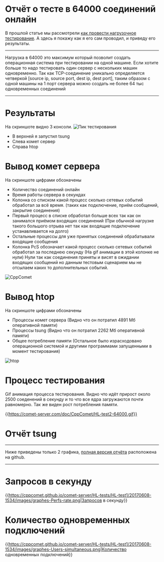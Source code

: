 
# Отчёт о тесте в 64000 соединений онлайн

В прошлой статье мы рассмотрели [как провести нагрузочное тестирование](/docs/wiki-md/comet/load-testing.md). А здесь я покажу как я его сам проводил, и приведу его результаты.


___
Нагрузка в 64000 это максимум который позволит создать операционная система при тестировании на одной машине. Если хотите больше то надо тестировать один сервер с нескольких машин одновременно. Так как TCP-соединение уникально определяется четверкой [source ip, source port, dest ip, dest port], таким образом с одной машины на 1 порт сервера можно создать не более 64 тыс одновременных соединений
___


# Результаты

На скриншоте видно 3 консоли. 
![Пик тестирования](https://comet-server.com/wiki/lib/exe/fetch.php/comet:снимок_экрана_от_2017-06-08_15-35-11.png)


  - В верхней я запустил tsung
  - Слева комет сервер
  - Справа htop

# Вывод комет сервера

На скриншоте цифрами обозначены

  - Количество соединений онлайн
  - Время работы сервера в секундах
  - Колонка со списком какой процесс сколько сетевых событий обработал за всё время. (таких как подключение, приём сообщений, закрытие соединения)
  - Первый процесс в списке обработал больше всех так как он занимался приёмом входящих соединений (При обычной нагрузке такого большого отрыва нет так как входящие подключение устанавливается на долго)
  - Остальные процессы для уже принятых соединений обрабатывали входящие сообщения
  - Колонка PcS обозначает какой процесс сколько сетевых событий обработал за последнею секунду (На gif анимации в этой колонке не нули) Нули так как соединения приняты и висят в ожидании входящих сообщений но данным тестовым сценарием мы не отсылаем каких то дополнительных событий.

![CppComet](https://comet-server.com/wiki/lib/exe/fetch.php/comet:out.png)

# Вывод htop

На скриншоте цифрами обозначены

  - Процессы комет сервера (Видно что он потратил 4891 Мб оперативной памяти)
  - Процессы tsung (Видно что он потратил 2262 Мб оперативной памяти)
  - Общее потребление памяти (Остальное было израсходовано операционной системой и другими программами запущенными в момент тестирования)

![htop](https://comet-server.com/wiki/lib/exe/fetch.php/comet:htop.png)


# Процесс тестирования

Gif анимация процесса тестирования. Видно что идёт прирост около 2500 соеденений в секунду и то что все ядра загружаются почти равномерно. Так же виден рост потребления памяти.

{{https://comet-server.com/doc/CppComet/HL-test2-64000.gif}}

# Отчёт tsung


___
Ниже приведены только 2 графика, [полная версия отчёта](https://cppcomet.github.io/comet-server/HL-tests/HL-test1/20170608-1534/report.html) расположена на github.
___


# Запросов в секунду # 
{{https://cppcomet.github.io/comet-server/HL-tests/HL-test1/20170608-1534/images/graphes-Perfs-rate.png|Запросов в секунду}}

# Количество одновременных подключений # 

{{https://cppcomet.github.io/comet-server/HL-tests/HL-test1/20170608-1534/images/graphes-Users-simultaneous.png|Количество одновременных подключений}}



